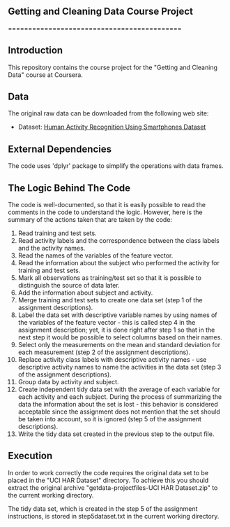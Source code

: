 ## Getting and Cleaning Data Course Project
===========================================

## Introduction

This repository contains the course project for the "Getting and Cleaning Data" course at Coursera.


## Data

The original raw data can be downloaded from the following web site:

* Dataset: [Human Activity Recognition Using Smartphones Dataset](https://d396qusza40orc.cloudfront.net/getdata%2Fprojectfiles%2FUCI%20HAR%20Dataset.zip)


## External Dependencies

The code uses 'dplyr' package to simplify the operations with data frames.


## The Logic Behind The Code

The code is well-documented, so that it is easily possible to read the comments in the code to understand the logic. However, here is the summary of the actions taken that are taken by the code:

1. Read training and test sets.
2. Read activity labels and the correspondence between the class labels and the activity names.
3. Read the names of the variables of the feature vector.
4. Read the information about the subject who performed the activity for training and test sets.
5. Mark all observations as training/test set so that it is possible to distinguish the source of data later.
6. Add the information about subject and activity.
7. Merge training and test sets to create one data set (step 1 of the assignment descriptions).
8. Label the data set with descriptive variable names by using names of the variables of the feature vector - this is called step 4 in the assignment description; yet, it is done right after step 1 so that in the next step it would be possible to select columns based on their names.
9. Select only the measurements on the mean and standard deviation for each measurement (step 2 of the assignment descriptions).
10. Replace activity class labels with descriptive activity names - use descriptive activity names to name the activities in the data set (step 3 of the assignment descriptions).
11. Group data by activity and subject.
12. Create independent tidy data set with the average of each variable for each activity and each subject. During the process of summarizing the data the information about the set is lost - this behavior is considered acceptable since the assignment does not mention that the set should be taken into account, so it is ignored (step 5 of the assignment descriptions).
13. Write the tidy data set created in the previous step to the output file.


## Execution

In order to work correctly the code requires the original data set to be placed in the "UCI HAR Dataset" directory. To achieve this you should extract the original archive "getdata-projectfiles-UCI HAR Dataset.zip" to the current working directory.

The tidy data set, which is created in the step 5 of the assignment instructions, is stored in step5dataset.txt in the current working directory.